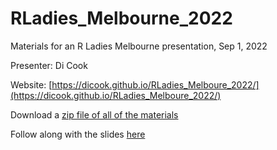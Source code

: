 # RLadies_Melbourne_2022

Materials for an R Ladies Melbourne presentation, Sep 1, 2022

Presenter: Di Cook

Website: [https://dicook.github.io/RLadies_Melboure_2022/](https://dicook.github.io/RLadies_Melboure_2022/)

Download a [zip file of all of the materials](RLadies_Melboure_2022.zip)

Follow along with the slides [here](https://dicook.github.io/RLadies_Melboure_2022/slides.html)
